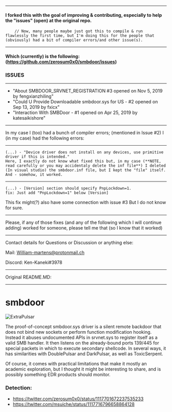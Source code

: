 
---------



#### I forked this with the goal of improving & contributing, especially to help the "issues" (open) at the original repo.

        // Now, many people maybe just got this to compile & run flawlessly the first time, but I'm doing this for the people that (obviously) had a bit of compiler errors/and other issue(s).

----------------------------------

#### Which (currently) is the following: (https://github.com/zerosum0x0/smbdoor/issues)

### ISSUES

---------------------------------

- "About SMBDOOR_SRVNET_REGISTRATION #3 opened on Nov 5, 2019 by fengxianzhiling"
- "Could U Provide Downloadable smbdoor.sys for US - #2 opened on Sep 13, 2019 by fxicx"
- "Interaction With SMBDoor - #1 opened on Apr 25, 2019 by katesaikishore"

---------------------------------

In my case I (too) had a bunch of compiler errors; (mentioned in Issue #2) 
I (in my case) had the following errors:

---------------------
    (...) - "Device driver does not install on any devices, use primitive driver if this is intended."
    Here, I exactly do not know what fixed this but, in my case (**NOTE, read carefully or you may accidentaly delete the inf file**) I deleted (In visual studio) the smbdoor.inf file, but I kept the "file" itself. And - somehow, it worked.

----------------------
    (...) - [Version] section should specify PnpLockdown=1.
    fix: Just add "PnpLockdown=1" below [Version]

This fix might(?) also have some connection with issue #3 But I do not know for sure.

----------------------

Please, if any of those fixes (and any of the following which I will continue adding) 
worked for someone, please tell me that (so I know that it worked)



-----------------------

Contact details for 
Questions or Discussion or anything else:



Mail: William-martens@protonmail.ch

Discord: Ken-Kaneki#3978


------------------------

Original README.MD:

------------------------

# smbdoor

![ExtraPulsar](extrapulsar.png)

The proof-of-concept smbdoor.sys driver is a silent remote backdoor that does not bind new sockets or perform function modification hooking. Instead it abuses undocumented APIs in srvnet.sys to register itself as a valid SMB handler. It then listens on the already-bound ports 139/445 for special packets in which to execute secondary shellcode. In several ways, it has similarities with DoublePulsar and DarkPulsar, as well as ToxicSerpent.

Of course, it comes with practical limitations that make it mostly an academic exploration, but I thought it might be interesting to share, and is possibly something EDR products should monitor.

### Detection: 
- https://twitter.com/zerosum0x0/status/1117701672237535233
- https://twitter.com/msuiche/status/1117716796658864128

